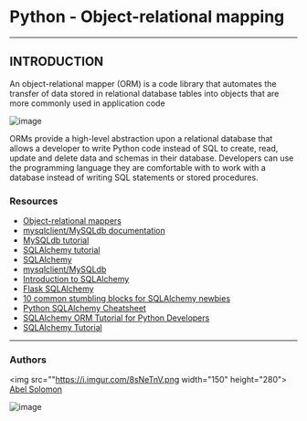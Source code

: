 # Python - Object-relational mapping
---
## INTRODUCTION
An object-relational mapper (ORM) is a code library that automates the transfer of data stored in relational database tables into objects that are more commonly used in application code

![image](https://www.fullstackpython.com/img/visuals/orms-bridge.png)

ORMs provide a high-level abstraction upon a relational database that allows a developer to write Python code instead of SQL to create, read, update and delete data and schemas in their database. Developers can use the programming language they are comfortable with to work with a database instead of writing SQL statements or stored procedures.

### Resources
* [Object-relational mappers](https://alx-intranet.hbtn.io/rltoken/a8DUOWhXpNX3TEwgyT-U8A)
* [mysqlclient/MySQLdb documentation](https://alx-intranet.hbtn.io/rltoken/JtFaKjnqxudr6Hi05Us1Lw)
* [MySQLdb tutorial](https://alx-intranet.hbtn.io/rltoken/TdUSYFNGbXJG1WjCEoq5FA)
* [SQLAlchemy tutorial](https://alx-intranet.hbtn.io/rltoken/YyL5hsscviNH04XGW-XpfA)
* [SQLAlchemy](https://alx-intranet.hbtn.io/rltoken/j9azWF2Db_2rNolTxOF3SA)
* [mysqlclient/MySQLdb](https://alx-intranet.hbtn.io/rltoken/0zLhY9KqKjn-zmdb7X598Q)
* [Introduction to SQLAlchemy](https://alx-intranet.hbtn.io/rltoken/pw50Bl1Bj84wksxm018dwA)
* [Flask SQLAlchemy](https://alx-intranet.hbtn.io/rltoken/B-xIdMtGvpus8vHxAIRrPg)
* [10 common stumbling blocks for SQLAlchemy newbies](https://alx-intranet.hbtn.io/rltoken/deIzPMrfK8Ixqm-AboFHWg)
* [Python SQLAlchemy Cheatsheet](https://alx-intranet.hbtn.io/rltoken/dZfUNK3lJicGMK5PU0bE7Q)
* [SQLAlchemy ORM Tutorial for Python Developers](https://alx-intranet.hbtn.io/rltoken/hNxBKC8lHge5XjsRO8ksHQ)
* [SQLAlchemy Tutorial](https://alx-intranet.hbtn.io/rltoken/5G_R2NmQRFqiZb84qxYERQ)


---
### Authors
<img src=""https://i.imgur.com/8sNeTnV.png width="150" height="280"> [Abel Solomon](https://twitter.com/abelshewaye)

![image](https://i.imgur.com/8sNeTnV.png)
